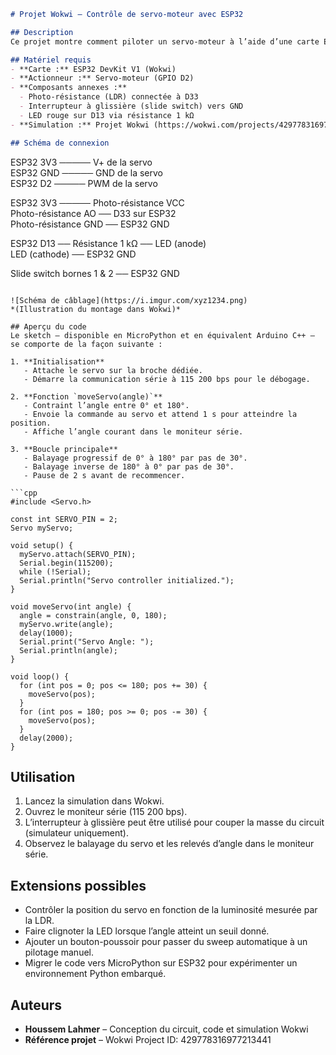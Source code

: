```markdown
# Projet Wokwi – Contrôle de servo-moteur avec ESP32

## Description  
Ce projet montre comment piloter un servo-moteur à l’aide d’une carte ESP32 sous MicroPython (ou Arduino C++) dans l’environnement de simulation Wokwi. Le servo effectue un balayage (sweep) de 0° à 180°, puis de 180° à 0°, avec un temps de pause pour chaque position et un retour d’information via le port série.  

## Matériel requis  
- **Carte :** ESP32 DevKit V1 (Wokwi)  
- **Actionneur :** Servo-moteur (GPIO D2)  
- **Composants annexes :**  
  - Photo-résistance (LDR) connectée à D33  
  - Interrupteur à glissière (slide switch) vers GND  
  - LED rouge sur D13 via résistance 1 kΩ  
- **Simulation :** Projet Wokwi (https://wokwi.com/projects/429778316977213441)  

## Schéma de connexion  
```
ESP32 3V3 ───── V+ de la servo  
ESP32 GND ───── GND de la servo  
ESP32 D2  ───── PWM de la servo  

ESP32 3V3 ───── Photo-résistance VCC  
Photo-résistance AO ── D33 sur ESP32  
Photo-résistance GND ── ESP32 GND  

ESP32 D13 ── Résistance 1 kΩ ── LED (anode)  
LED (cathode) ── ESP32 GND  

Slide switch bornes 1 & 2 ── ESP32 GND  
```

![Schéma de câblage](https://i.imgur.com/xyz1234.png)  
*(Illustration du montage dans Wokwi)*  

## Aperçu du code  
Le sketch – disponible en MicroPython et en équivalent Arduino C++ – se comporte de la façon suivante :

1. **Initialisation**  
   - Attache le servo sur la broche dédiée.  
   - Démarre la communication série à 115 200 bps pour le débogage.  

2. **Fonction `moveServo(angle)`**  
   - Contraint l’angle entre 0° et 180°.  
   - Envoie la commande au servo et attend 1 s pour atteindre la position.  
   - Affiche l’angle courant dans le moniteur série.  

3. **Boucle principale**  
   - Balayage progressif de 0° à 180° par pas de 30°.  
   - Balayage inverse de 180° à 0° par pas de 30°.  
   - Pause de 2 s avant de recommencer.  

```cpp
#include <Servo.h>

const int SERVO_PIN = 2;
Servo myServo;

void setup() {
  myServo.attach(SERVO_PIN);
  Serial.begin(115200);
  while (!Serial);
  Serial.println("Servo controller initialized.");
}

void moveServo(int angle) {
  angle = constrain(angle, 0, 180);
  myServo.write(angle);
  delay(1000);
  Serial.print("Servo Angle: ");
  Serial.println(angle);
}

void loop() {
  for (int pos = 0; pos <= 180; pos += 30) {
    moveServo(pos);
  }
  for (int pos = 180; pos >= 0; pos -= 30) {
    moveServo(pos);
  }
  delay(2000);
}
```

## Utilisation  
1. Lancez la simulation dans Wokwi.  
2. Ouvrez le moniteur série (115 200 bps).  
3. L’interrupteur à glissière peut être utilisé pour couper la masse du circuit (simulateur uniquement).  
4. Observez le balayage du servo et les relevés d’angle dans le moniteur série.  

## Extensions possibles  
- Contrôler la position du servo en fonction de la luminosité mesurée par la LDR.  
- Faire clignoter la LED lorsque l’angle atteint un seuil donné.  
- Ajouter un bouton-poussoir pour passer du sweep automatique à un pilotage manuel.  
- Migrer le code vers MicroPython sur ESP32 pour expérimenter un environnement Python embarqué.  

## Auteurs  
- **Houssem Lahmer** – Conception du circuit, code et simulation Wokwi  
- **Référence projet** – Wokwi Project ID: 429778316977213441  
```